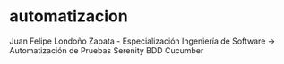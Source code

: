 # automatizacion

Juan Felipe Londoño Zapata - Especialización Ingeniería de Software -> Automatización de Pruebas Serenity BDD Cucumber
